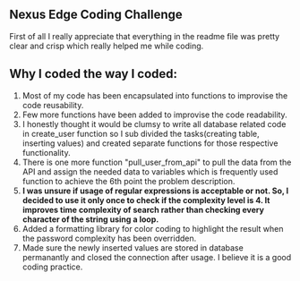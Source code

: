 Nexus Edge Coding Challenge
--------------------------------------
First of all  I really appreciate that everything in the readme file was pretty clear and crisp which really helped me while coding.

Why I coded the way I coded:
-
1. Most of my code has been encapsulated into functions to improvise the code reusability.
2. Few more functions have been added to improvise the code readability.
3. I honestly thought it would be clumsy to write all database related code in create_user function so I sub divided the 
tasks(creating table, inserting values) and created separate functions for those respective functionality.
4. There is one more function "pull_user_from_api" to pull the data from the API and assign the needed data to variables which is frequently used function to achieve the 6th point the problem description.
5. <b>I was unsure if usage of regular expressions is acceptable or not. So, I decided to use it only once to check if the complexity level is 4. It improves time complexity of search rather than checking every character of the string using a loop.</b>
6. Added a formatting library for color coding to highlight the result when the password complexity has been overridden.
7. Made sure the newly inserted values are stored in database permanantly and closed the connection after usage. I believe it is a good coding practice.

